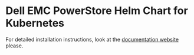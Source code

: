 # Dell EMC PowerStore Helm Chart for Kubernetes

For detailed installation instructions, look at the [documentation website](https://dell.github.io/csm-docs/docs/csidriver/installation/helm/powerstore/) please.
